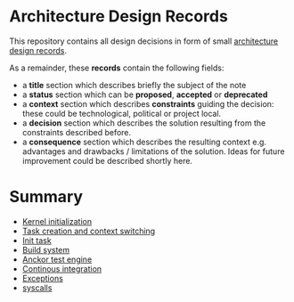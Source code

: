 # Architecture Design Records

This repository contains all design decisions in form of small [architecture design records](https://cognitect.com/blog/2011/11/15/documenting-architecture-decisions).

As a remainder, these **records** contain the following fields:
- a **title** section which describes briefly the subject of the note
- a **status** section which can be **proposed**, **accepted** or **deprecated**
- a **context** section which describes **constraints** guiding the decision: these could be technological, political or project local.
- a **decision** section which describes the solution resulting from the constraints described before.
- a **consequence** section which describes the resulting context e.g. advantages and drawbacks / limitations of the solution. Ideas for future improvement could be described shortly here.

# Summary

- [Kernel initialization](./adr-001.md)
- [Task creation and context switching](./adr-002.md)
- [Init task](./adr-003.md)
- [Build system](./adr-004.md)
- [Anckor test engine](./adr-005.md)
- [Continous integration](./adr-006.md)
- [Exceptions](./adr-007.md)
- [syscalls](./adr-008.md)